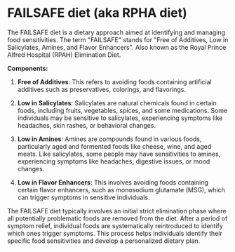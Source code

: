 # FAILSAFE diet (aka RPHA diet)
 
The FAILSAFE diet is a dietary approach aimed at identifying and managing food sensitivities. The term "FAILSAFE" stands for "Free of Additives, Low in Salicylates, Amines, and Flavor Enhancers". Also known as the Royal Prince Alfred Hospital (RPAH) Elimination Diet.

**Components:**

1. **Free of Additives**: This refers to avoiding foods containing artificial additives such as preservatives, colorings, and flavorings.

2. **Low in Salicylates**: Salicylates are natural chemicals found in certain foods, including fruits, vegetables, spices, and some medications. Some individuals may be sensitive to salicylates, experiencing symptoms like headaches, skin rashes, or behavioral changes.

3. **Low in Amines**: Amines are compounds found in various foods, particularly aged and fermented foods like cheese, wine, and aged meats. Like salicylates, some people may have sensitivities to amines, experiencing symptoms like headaches, digestive issues, or mood changes.

4. **Low in Flavor Enhancers**: This involves avoiding foods containing certain flavor enhancers, such as monosodium glutamate (MSG), which can trigger symptoms in sensitive individuals.

The FAILSAFE diet typically involves an initial strict elimination phase where all potentially problematic foods are removed from the diet. After a period of symptom relief, individual foods are systematically reintroduced to identify which ones trigger symptoms. This process helps individuals identify their specific food sensitivities and develop a personalized dietary plan.

